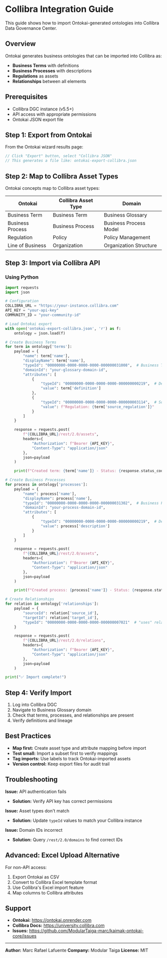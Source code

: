 # Collibra Integration Guide

This guide shows how to import Ontokai-generated ontologies into Collibra Data Governance Center.

## Overview

Ontokai generates business ontologies that can be imported into Collibra as:
- **Business Terms** with definitions
- **Business Processes** with descriptions
- **Regulations** as assets
- **Relationships** between all elements

## Prerequisites

- Collibra DGC instance (v5.5+)
- API access with appropriate permissions
- Ontokai JSON export file

## Step 1: Export from Ontokai

From the Ontokai wizard results page:

```javascript
// Click "Export" button, select "Collibra JSON"
// This generates a file like: ontokai-export-collibra.json
```

## Step 2: Map to Collibra Asset Types

Ontokai concepts map to Collibra asset types:

| Ontokai | Collibra Asset Type | Domain |
|---------|-------------------|--------|
| Business Term | Business Term | Business Glossary |
| Business Process | Business Process | Business Process Model |
| Regulation | Policy | Policy Management |
| Line of Business | Organization | Organization Structure |

## Step 3: Import via Collibra API

### Using Python

```python
import requests
import json

# Configuration
COLLIBRA_URL = "https://your-instance.collibra.com"
API_KEY = "your-api-key"
COMMUNITY_ID = "your-community-id"

# Load Ontokai export
with open('ontokai-export-collibra.json', 'r') as f:
    ontology = json.load(f)

# Create Business Terms
for term in ontology['terms']:
    payload = {
        "name": term['name'],
        "displayName": term['name'],
        "typeId": "00000000-0000-0000-0000-000000031008",  # Business Term
        "domainId": "your-glossary-domain-id",
        "attributes": [
            {
                "typeId": "00000000-0000-0000-0000-000000000219",  # Definition
                "value": term['definition']
            },
            {
                "typeId": "00000000-0000-0000-0000-000000003114",  # Source
                "value": f"Regulation: {term['source_regulation']}"
            }
        ]
    }

    response = requests.post(
        f"{COLLIBRA_URL}/rest/2.0/assets",
        headers={
            "Authorization": f"Bearer {API_KEY}",
            "Content-Type": "application/json"
        },
        json=payload
    )

    print(f"Created term: {term['name']} - Status: {response.status_code}")

# Create Business Processes
for process in ontology['processes']:
    payload = {
        "name": process['name'],
        "displayName": process['name'],
        "typeId": "00000000-0000-0000-0000-000000031302",  # Business Process
        "domainId": "your-process-domain-id",
        "attributes": [
            {
                "typeId": "00000000-0000-0000-0000-000000000219",  # Description
                "value": process['description']
            }
        ]
    }

    response = requests.post(
        f"{COLLIBRA_URL}/rest/2.0/assets",
        headers={
            "Authorization": f"Bearer {API_KEY}",
            "Content-Type": "application/json"
        },
        json=payload
    )

    print(f"Created process: {process['name']} - Status: {response.status_code}")

# Create Relationships
for relation in ontology['relationships']:
    payload = {
        "sourceId": relation['source_id'],
        "targetId": relation['target_id'],
        "typeId": "00000000-0000-0000-0000-000000007021"  # "uses" relation
    }

    response = requests.post(
        f"{COLLIBRA_URL}/rest/2.0/relations",
        headers={
            "Authorization": f"Bearer {API_KEY}",
            "Content-Type": "application/json"
        },
        json=payload
    )

print("✅ Import complete!")
```

## Step 4: Verify Import

1. Log into Collibra DGC
2. Navigate to Business Glossary domain
3. Check that terms, processes, and relationships are present
4. Verify definitions and lineage

## Best Practices

- **Map first:** Create asset type and attribute mapping before import
- **Test small:** Import a subset first to verify mappings
- **Tag imports:** Use labels to track Ontokai-imported assets
- **Version control:** Keep export files for audit trail

## Troubleshooting

**Issue:** API authentication fails
- **Solution:** Verify API key has correct permissions

**Issue:** Asset types don't match
- **Solution:** Update `typeId` values to match your Collibra instance

**Issue:** Domain IDs incorrect
- **Solution:** Query `/rest/2.0/domains` to find correct IDs

## Advanced: Excel Upload Alternative

For non-API access:

1. Export Ontokai as CSV
2. Convert to Collibra Excel template format
3. Use Collibra's Excel import feature
4. Map columns to Collibra attributes

## Support

- **Ontokai:** https://ontokai.onrender.com
- **Collibra Docs:** https://university.collibra.com
- **Issues:** https://github.com/ModularTaiga-marc/kaimak-ontokai-core/issues

---

**Author:** Marc Rafael Lafuente
**Company:** Modular Taiga
**License:** MIT
